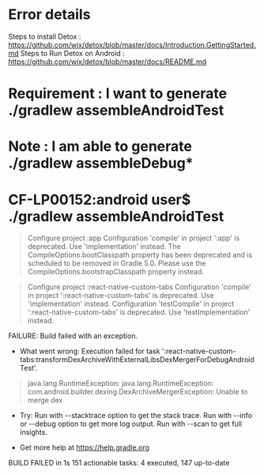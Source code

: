 # Error details

Steps to install Detox : https://github.com/wix/detox/blob/master/docs/Introduction.GettingStarted.md
Steps to Run Detox on Android : https://github.com/wix/detox/blob/master/docs/README.md

# Requirement : I want to generate ./gradlew assembleAndroidTest
# Note : I am able to generate ./gradlew assembleDebug*

# CF-LP00152:android user$ ./gradlew assembleAndroidTest

> Configure project :app 
Configuration 'compile' in project ':app' is deprecated. Use 'implementation' instead.
The CompileOptions.bootClasspath property has been deprecated and is scheduled to be removed in Gradle 5.0. Please use the CompileOptions.bootstrapClasspath property instead.

> Configure project :react-native-custom-tabs 
Configuration 'compile' in project ':react-native-custom-tabs' is deprecated. Use 'implementation' instead.
Configuration 'testCompile' in project ':react-native-custom-tabs' is deprecated. Use 'testImplementation' instead.


FAILURE: Build failed with an exception.

* What went wrong:
Execution failed for task ':react-native-custom-tabs:transformDexArchiveWithExternalLibsDexMergerForDebugAndroidTest'.
> java.lang.RuntimeException: java.lang.RuntimeException: com.android.builder.dexing.DexArchiveMergerException: Unable to merge dex

* Try:
Run with --stacktrace option to get the stack trace. Run with --info or --debug option to get more log output. Run with --scan to get full insights.

* Get more help at https://help.gradle.org

BUILD FAILED in 1s
151 actionable tasks: 4 executed, 147 up-to-date